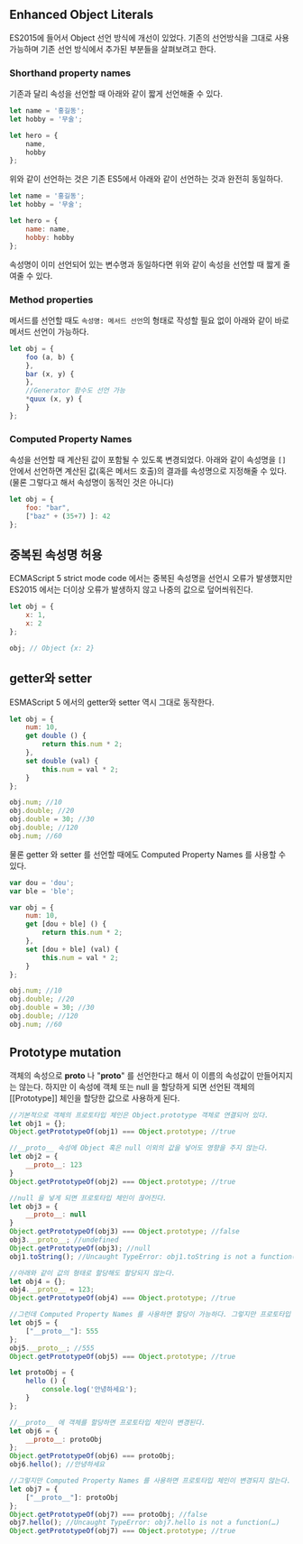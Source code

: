## Enhanced Object Literals

ES2015에 들어서 Object 선언 방식에 개선이 있었다. 기존의 선언방식을 그대로 사용 가능하며 기존 선언 방식에서 추가된 부분들을 살펴보려고 한다.

### Shorthand property names
기존과 달리 속성을 선언할 때 아래와 같이 짧게 선언해줄 수 있다.

```javascript
let name = '홍길동';
let hobby = '무술';

let hero = {
	name,
	hobby
};
```

위와 같이 선언하는 것은 기존 ES5에서 아래와 같이 선언하는 것과 완전히 동일하다.

```javascript
let name = '홍길동';
let hobby = '무술';

let hero = {
	name: name,
	hobby: hobby
};
```
속성명이 이미 선언되어 있는 변수명과 동일하다면 위와 같이 속성을 선언할 때 짧게 줄여줄 수 있다.


### Method properties
메서드를 선언할 때도 `속성명: 메서드 선언`의 형태로 작성할 필요 없이 아래와 같이 바로 메서드 선언이 가능하다.

```javascript
let obj = {
	foo (a, b) {
	},
	bar (x, y) {
	},
	//Generator 함수도 선언 가능
	*quux (x, y) {
	}
};
```

### Computed Property Names
속성을 선언할 때 계산된 값이 포함될 수 있도록 변경되었다. 아래와 같이 속성명을 `[]` 안에서 선언하면 계산된 값(혹은 메서드 호출)의 결과를 속성명으로 지정해줄 수 있다. (물론 그렇다고 해서 속성명이 동적인 것은 아니다)

```javascript
let obj = {
	foo: "bar",
	["baz" + (35+7) ]: 42
};
```

## 중복된 속성명 허용
ECMAScript 5 strict mode code 에서는 중복된 속성명을 선언시 오류가 발생했지만 ES2015 에서는 더이상 오류가 발생하지 않고 나중의 값으로 덮어씌워진다.

```javascript
let obj = {
	x: 1,
	x: 2
};

obj; // Object {x: 2}
```


## getter와 setter
ESMAScript 5 에서의 getter와 setter 역시 그대로 동작한다.

```javascript
let obj = {
	num: 10,
	get double () {
		return this.num * 2;
	},
	set double (val) {
		this.num = val * 2;
	}
};

obj.num; //10
obj.double; //20
obj.double = 30; //30
obj.double; //120
obj.num; //60
```

물론 getter 와 setter 를 선언할 때에도 Computed Property Names 를 사용할 수 있다.

```javascript
var dou = 'dou';
var ble = 'ble';

var obj = {
	num: 10,
	get [dou + ble] () {
		return this.num * 2;
	},
	set [dou + ble] (val) {
		this.num = val * 2;
	}
};

obj.num; //10
obj.double; //20
obj.double = 30; //30
obj.double; //120
obj.num; //60
```


## Prototype mutation
객체의 속성으로 __proto__ 나 "__proto__" 를 선언한다고 해서 이 이름의 속성값이 만들어지지는 않는다. 하지만 이 속성에 객체 또는 null 을 할당하게 되면 선언된 객체의 [[Prototype]] 체인을 할당한 값으로 사용하게 된다.

```javascript
//기본적으로 객체의 프로토타입 체인은 Object.prototype 객체로 연결되어 있다.
let obj1 = {};
Object.getPrototypeOf(obj1) === Object.prototype; //true

//__proto__ 속성에 Object 혹은 null 이외의 값을 넣어도 영향을 주지 않는다.
let obj2 = {
	__proto__: 123
}
Object.getPrototypeOf(obj2) === Object.prototype; //true

//null 을 넣게 되면 프로토타입 체인이 끊어진다.
let obj3 = {
	__proto__: null
}
Object.getPrototypeOf(obj3) === Object.prototype; //false
obj3.__proto__; //undefined
Object.getPrototypeOf(obj3); //null
obj1.toString(); //Uncaught TypeError: obj1.toString is not a function(…)

//아래와 같이 값의 형태로 할당해도 할당되지 않는다.
let obj4 = {};
obj4.__proto__ = 123;
Object.getPrototypeOf(obj4) === Object.prototype; //true

//그런데 Computed Property Names 를 사용하면 할당이 가능하다. 그렇지만 프로토타입 체인이 바뀌는 것은 아니다.
let obj5 = {
	["__proto__"]: 555
};
obj5.__proto__; //555
Object.getPrototypeOf(obj5) === Object.prototype; //true

let protoObj = {
	hello () {
		console.log('안녕하세요');
	}
};

//__proto__ 에 객체를 할당하면 프로토타입 체인이 변경된다.
let obj6 = {
	__proto__: protoObj
};
Object.getPrototypeOf(obj6) === protoObj;
obj6.hello(); //안녕하세요

//그렇지만 Computed Property Names 를 사용하면 프로토타입 체인이 변경되지 않는다.
let obj7 = {
	["__proto__"]: protoObj
};
Object.getPrototypeOf(obj7) === protoObj; //false
obj7.hello(); //Uncaught TypeError: obj7.hello is not a function(…)
Object.getPrototypeOf(obj7) === Object.prototype; //true

```
